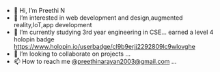 - 👋 Hi, I’m Preethi N
- 👀 I’m interested in web development and design,augmented reality,IoT,app development
- 🌱 I’m currently studying 3rd year engineering in CSE...
earned a level 4 holopin badge https://www.holopin.io/userbadge/cl9b9erjj2292809lc9wlovghe
- 💞️ I’m looking to collaborate on projects ...
- 📫 How to reach me  @preethinarayan2003@gmail.com ...

